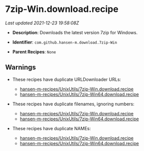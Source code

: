 # 7zip-Win.download.recipe

_Last updated 2021-12-23 19:58:08Z_

- **Description**: Downloads the latest version 7zip for Windows.

- **Identifier**: `com.github.hansen-m.download.7zip-Win`

- **Parent Recipes**: `None`

## Warnings

- These recipes have duplicate URLDownloader URLs:
    - [hansen-m-recipes/UnixUtils/7zip-Win.download.recipe](/autopkg-dupe-tracker/hansen-m-recipes/UnixUtils/7zip-Win.download.recipe)
    - [hansen-m-recipes/UnixUtils/7zip-Win64.download.recipe](/autopkg-dupe-tracker/hansen-m-recipes/UnixUtils/7zip-Win64.download.recipe)

- These recipes have duplicate filenames, ignoring numbers:
    - [hansen-m-recipes/UnixUtils/7zip-Win.download.recipe](/autopkg-dupe-tracker/hansen-m-recipes/UnixUtils/7zip-Win.download.recipe)
    - [hansen-m-recipes/UnixUtils/7zip-Win64.download.recipe](/autopkg-dupe-tracker/hansen-m-recipes/UnixUtils/7zip-Win64.download.recipe)

- These recipes have duplicate NAMEs:
    - [hansen-m-recipes/UnixUtils/7zip-Win.download.recipe](/autopkg-dupe-tracker/hansen-m-recipes/UnixUtils/7zip-Win.download.recipe)
    - [hansen-m-recipes/UnixUtils/7zip-Win64.download.recipe](/autopkg-dupe-tracker/hansen-m-recipes/UnixUtils/7zip-Win64.download.recipe)